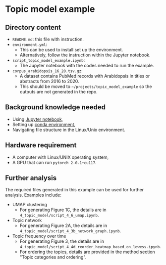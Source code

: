 # Topic model example

## Directory content

- `README.md`: this file with instruction.
- `environment.yml`:
  - This can be used to install set up the environment.
  - Alternatively, follow the instruction within the Jupyter notebook.
- `script_topic_model_example.ipynb`:
  - The Jupyter notebook with the codes needed to run the example.
- `corpus_arabidopsis_16_20.tsv.gz`: 
  - A dataset contains PubMed records with Arabidopsis in titles or abstracts from 2016 to 2020.
  - This should be moved to `~/projects/topic_model_example` so the outputs are not generated in the repo. 

## Background knowledge needed

- Using [Jupyter notebook](https://jupyter.org/),
- Setting up [conda environment](https://conda.io/projects/conda/en/latest/user-guide/getting-started.html#managing-python),
- Navigating file structure in the Linux/Unix environment.

## Hardware requirement

- A computer with Linux/UNIX operating system,
- A GPU that can run `pytorch 2.0.1+cu117`.

## Further analysis

The required files generated in this example can be used for further analysis. Examples include:

- UMAP clustering
  - For generating Figure 1C, the details are in `4_topic_model/script_4_6_umap.ipynb`.
- Topic network
  - For generating Figure 2A, the details are in `4_topic_model/script_4_3b_network_graph.ipynb`.
- Topic frequency over time
  - For generating Figure 3, the details are in `4_topic_model/script_4_4d_reorder_heatmap_based_on_lowess.ipynb`.
  - For ordering the topics, details are provided in the method section "Topic categories and ordering". 